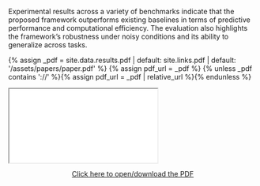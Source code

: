 <!-- ### Poster / Paper -->


Experimental results across a variety of benchmarks indicate that the proposed framework outperforms existing baselines in terms of predictive performance and computational efficiency. The evaluation also highlights the framework’s robustness under noisy conditions and its ability to generalize across tasks.

{% assign _pdf = site.data.results.pdf | default: site.links.pdf | default: '/assets/papers/paper.pdf' %}
{% assign pdf_url = _pdf %}
{% unless _pdf contains '://' %}{% assign pdf_url = _pdf | relative_url %}{% endunless %}


<div class="card pad">
  <!-- 本地 PDF：assets/papers/paper.pdf -->
  <iframe
    class="pdf-embed"
    src="{{ '/assets/papers/paper.pdf' | relative_url }}#toolbar=1&navpanes=0&view=FitH"
    loading="lazy"
  ></iframe>

  <!-- 兜底：如果浏览器禁用内联预览，显示下载/打开链接 -->
  <p style="margin-top:.75rem;text-align:center;">
    <a href="{{ pdf_url }}" target="_blank" rel="noopener">Click here to open/download the PDF</a>
  </p>
</div>

<!-- 你还可以在这里继续写其它结果说明、图表等 Markdown 内容 -->
